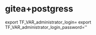 # gitea+postgress


export TF_VAR_administrator_login=
export TF_VAR_administrator_login_password=''
